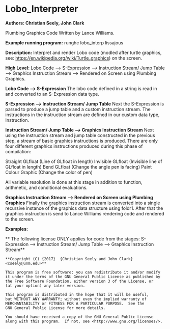 # Lobo_Interpreter

**Authors: Christian Seely, John Clark**

Plumbing Graphics Code Written by Lance Williams.

**Example running program:**
runghc lobo_interp lissajous

**Description:**
Interpret and render Lobo code (modled after turtle graphics, see: https://en.wikipedia.org/wiki/Turtle_graphics) on the screen. 

**High Level:**
Lobo Code --> S-Expression --> Instruction Stream/ Jump Table --> Graphics Instruction Stream --> Rendered on Screen using Plumbing Graphics.  

**Lobo Code --> S-Expression**
The lobo code defined in a string is read in and converted to an S-Expression data type.

**S-Expression --> Instruction Stream/ Jump Table**
Next the S-Expression is parsed to produce a jump table and a custom instruction stream. The instructions in the instruction
stream are defined in our custom data type, Instruction.

**Instruction Stream/ Jump Table --> Graphics Instruction Stream**
Next using the instruction stream and jump table constructed in the previous step, a stream of basic graphics instructions is produced.
There are only four different graphics instructions produced during this phase of compilation:

Straight GLfloat  (Line of GLfloat in length)
Invisible GLfloat (Invisible line of GLfloat in length)
Bend GLfloat (Change the angle pen is facing)
Paint Colour Graphic (Change the color of pen)

All variable resolution is done at this stage in addition to function, arithmetic, and conditional evaluations.

**Graphics Instruction Stream --> Rendered on Screen using Plumbing Graphics**
Finally the graphics instruction stream is converted into a single recursive instance of the graphics data structure
using foldr1. After that the graphics instruction is send to Lance Williams rendering code and rendered to the screen.


**Examples:**














** The following license ONLY applies for code from the stages: 
S-Expression --> Instruction Stream/ Jump Table --> Graphics Instruction Stream**

    **Copyright (C) {2017}  {Christian Seely and John Clark} <cseely@unm.edu>**

    This program is free software: you can redistribute it and/or modify
    it under the terms of the GNU General Public License as published by
    the Free Software Foundation, either version 3 of the License, or
    (at your option) any later version.

    This program is distributed in the hope that it will be useful,
    but WITHOUT ANY WARRANTY; without even the implied warranty of
    MERCHANTABILITY or FITNESS FOR A PARTICULAR PURPOSE.  See the
    GNU General Public License for more details.

    You should have received a copy of the GNU General Public License
    along with this program.  If not, see <http://www.gnu.org/licenses/>.
